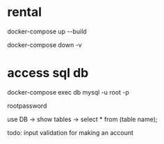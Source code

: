 # rental

docker-compose up --build 

docker-compose down -v

# access sql db

docker-compose exec db mysql -u root -p

rootpassword

use DB -> show tables -> select * from (table name);

todo: input validation for making an account